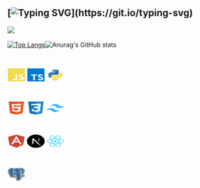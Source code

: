 ## [![Typing SVG](https://readme-typing-svg.demolab.com?font=Fira+Code&pause=1000&color=FFFFF&width=435&lines=Heey%2C+what's+up+!+!)](https://git.io/typing-svg)

  <img src="https://i.imgur.com/gBxP6oJ.gif" style="text-align: center;" />
  
<div style="display:flex;">
  
  [![Top Langs](https://github-readme-stats.vercel.app/api/top-langs/?username=developerdias&layout=donut&theme=dark&border_color=00000000&bg_color=00000000&text_bold=false)](https://github.com/anuraghazra/github-readme-stats)
  
![Anurag's GitHub stats](https://github-readme-stats.vercel.app/api?username=developerdias&show_icons=true&bg_color=00000000&title_color=ffff&icon_color=ffff&border_color=00000000&rank_icon=github&text_bold=false)
  
</div>



<div dir='auto' /> <br/>

 
<a target="_blank"><img align="center" alt="JavaScritp" height="30" width="40" src="https://raw.githubusercontent.com/devicons/devicon/master/icons/javascript/javascript-plain.svg" style="max-width: 100%;"></a>
 <a target="_blank"><img align="center" alt="TypeScript" height="30" width="40" src="https://raw.githubusercontent.com/devicons/devicon/master/icons/typescript/typescript-plain.svg" style="max-width: 100%;"></a>
 <a target="_blank"><img align="center" alt="Python" height="30" width="40" src="https://raw.githubusercontent.com/devicons/devicon/master/icons/python/python-original.svg" style="max-width: 100%;"></a>

 <br/>

 <a target="_blank" ><img align="center" alt="HTML" height="30" width="40" src="https://raw.githubusercontent.com/devicons/devicon/master/icons/html5/html5-original.svg" style="max-width: 100%;"></a>
  <a target="_blank" ><img align="center" alt="CSS" height="30" width="40" src="https://raw.githubusercontent.com/devicons/devicon/master/icons/css3/css3-original.svg" style="max-width: 100%;"></a>
 <a target="_blank" ><img align="center" alt="Tailwindcss" height="30" width="40" src="https://raw.githubusercontent.com/devicons/devicon/master/icons/tailwindcss/tailwindcss-plain.svg" style="max-width: 100%;"></a>

<br/>

<a target="_blank"><img align="center" alt="Angular" height="30" width="40" src="https://raw.githubusercontent.com/devicons/devicon/master/icons/angularjs/angularjs-plain.svg" style="max-width: 100%;"></a>
 <a target="_blank"><img align="center" alt="NextJS" height="30" width="40" src="https://raw.githubusercontent.com/devicons/devicon/master/icons/nextjs/nextjs-original.svg" style="max-width: 100%"></a>
   <a target="_blank"><img align="center" alt="React" height="30" width="40" src="https://raw.githubusercontent.com/devicons/devicon/master/icons/react/react-original.svg" style="max-width: 100%;"></a>

 <br/>
 
   <a target="_blank" ><img align="center" alt="PostgreSQL" height="30" width="40" src="https://raw.githubusercontent.com/devicons/devicon/master/icons/postgresql/postgresql-original.svg" style="max-width: 100%;"></a>
</div>
</div>
